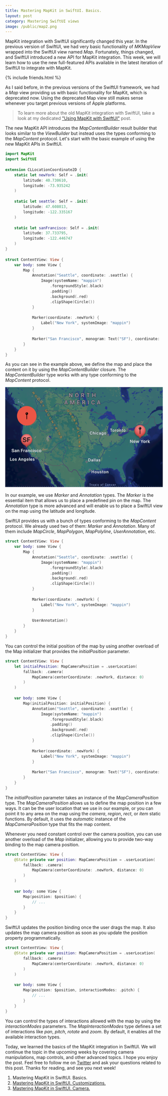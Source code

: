 ```yaml
---
title: Mastering MapKit in SwiftUI. Basics.
layout: post
category: Mastering SwiftUI views
image: /public/map2.png
---
```


MapKit integration with SwiftUI significantly changed this year. In the previous version of SwiftUI, we had very basic functionality of *MKMapView* wrapped into the SwiftUI view named *Map*. Fortunately, things changed, and SwiftUI introduced a new API for MapKit integration. This week, we will learn how to use the new full-featured APIs available in the latest iteration of SwiftUI to integrate with MapKit.

{% include friends.html %}

As I said before, in the previous versions of the SwiftUI framework, we had a *Map* view providing us with basic functionality for MapKit, which is deprecated now. Using the deprecated Map view still makes sense whenever you target previous versions of Apple platforms.

> To learn more about the old MapKit integration with SwiftUI, take a look at my dedicated ["Using MapKit with SwiftUI"](/2020/07/29/using-mapkit-with-swiftui/) post.

The new MapKit API introduces the *MapContentBuilder* result builder that looks similar to the *ViewBuilder* but instead uses the types conforming to the *MapContent* protocol. Let's start with the basic example of using the new MapKit APIs in SwiftUI.

```swift
import MapKit
import SwiftUI

extension CLLocationCoordinate2D {
    static let newYork: Self = .init(
        latitude: 40.730610,
        longitude: -73.935242
    )
    
    static let seattle: Self = .init(
        latitude: 47.608013,
        longitude: -122.335167
    )
    
    static let sanFrancisco: Self = .init(
        latitude: 37.733795,
        longitude: -122.446747
    )
}

struct ContentView: View {
    var body: some View {
        Map {
            Annotation("Seattle", coordinate: .seattle) {
                Image(systemName: "mappin")
                    .foregroundStyle(.black)
                    .padding()
                    .background(.red)
                    .clipShape(Circle())
            }
            
            Marker(coordinate: .newYork) {
                Label("New York", systemImage: "mappin")
            }
            
            Marker("San Francisco", monogram: Text("SF"), coordinate: .sanFrancisco)
        }
    }
}
```

As you can see in the example above, we define the map and place the content on it by using the *MapContentBuilder* closure. The *MapContentBuilder* type works with any type conforming to the *MapContent* protocol. 

![map-with-markers](/public/map3.png)

In our example, we use *Marker* and *Annotation* types. The *Marker* is the essential item that allows us to place a predefined pin on the map. The *Annotation* type is more advanced and will enable us to place a SwiftUI view on the map using the latitude and longitude.

SwiftUI provides us with a bunch of types conforming to the *MapContent* protocol. We already used two of them: *Marker* and *Annotation*. Many of them include *MapCircle*, *MapPolygon*, *MapPolyline*, *UserAnnotation*, etc.

```swift
struct ContentView: View {
    var body: some View {
        Map {
            Annotation("Seattle", coordinate: .seattle) {
                Image(systemName: "mappin")
                    .foregroundStyle(.black)
                    .padding()
                    .background(.red)
                    .clipShape(Circle())
            }
            
            Marker(coordinate: .newYork) {
                Label("New York", systemImage: "mappin")
            }
            
            UserAnnotation()
        }
    }
}
```

You can control the initial position of the map by using another overload of the Map initializer that provides the *initialPosition* parameter.

```swift
struct ContentView: View {
    let initialPosition: MapCameraPosition = .userLocation(
        fallback: .camera(
            MapCamera(centerCoordinate: .newYork, distance: 0)
        )
    )
    
    var body: some View {
        Map(initialPosition: initialPosition) {
            Annotation("Seattle", coordinate: .seattle) {
                Image(systemName: "mappin")
                    .foregroundStyle(.black)
                    .padding()
                    .background(.red)
                    .clipShape(Circle())
            }
            
            Marker(coordinate: .newYork) {
                Label("New York", systemImage: "mappin")
            }
            
            Marker("San Francisco", monogram: Text("SF"), coordinate: .sanFrancisco)
        }
    }
}
```

The *initialPosition* parameter takes an instance of the *MapCameraPosition* type. The *MapCameraPosition* allows us to define the map position in a few ways. It can be the user location that we use in our example, or you can point it to any area on the map using the *camera*, *region*, *rect*, or *item* static functions. By default, it uses the *automatic* instance of the *MapCameraPosition* type that fits the map content.

Whenever you need constant control over the camera position, you can use another overload of the *Map* initializer, allowing you to provide two-way binding to the map camera position.

```swift
struct ContentView: View {
    @State private var position: MapCameraPosition = .userLocation(
        fallback: .camera(
            MapCamera(centerCoordinate: .newYork, distance: 0)
        )
    )
    
    var body: some View {
        Map(position: $position) {
            // ...
        }
    }
}
```

SwiftUI updates the position binding once the user drags the map. It also updates the map camera position as soon as you update the position property programmatically.

```swift
struct ContentView: View {
    @State private var position: MapCameraPosition = .userLocation(
        fallback: .camera(
            MapCamera(centerCoordinate: .newYork, distance: 0)
        )
    )
    
    var body: some View {
        Map(position: $position, interactionModes: .pitch) {
            // ...
        }
    }
}
```

You can control the types of interactions allowed with the map by using the *interactionModes* parameters. The *MapInteractionModes* type defines a set of interactions like *pan*, *pitch*, *rotate* and *zoom*. By default, it enables all the available interaction types.

Today, we learned the basics of the MapKit integration in SwiftUI. We will continue the topic in the upcoming weeks by covering camera manipulations, map controls, and other advanced topics. I hope you enjoy the post. Feel free to follow me on [Twitter](https://twitter.com/mecid) and ask your questions related to this post. Thanks for reading, and see you next week!

1. Mastering MapKit in SwiftUI. Basics.
2. [Mastering MapKit in SwiftUI. Customizations.](/2023/12/05/mastering-mapkit-in-swiftui-customizations/)
3. [Mastering MapKit in SwiftUI. Camera.](/2023/12/12/mastering-mapkit-in-swiftui-camera/)
